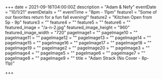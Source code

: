 +++
date = 2021-09-18T04:00:00Z
description = "Adam & Nefy"
eventDate = "10/1/21"
eventDetails = ""
eventTime = "8pm - 11pm"
feature1 = "Some of our favorites return for a fun fall evening!"
feature2 = "Kitchen Open from 5p - 9p"
feature3 = ""
feature4 = ""
feature5 = ""
feature6 = ""
featured_image = "/a-n-2.jpg"
featured_image_height = "960"
featured_image_width = "720"
pageImage1 = ""
pageImage10 = ""
pageImage11 = ""
pageImage12 = ""
pageImage13 = ""
pageImage14 = ""
pageImage15 = ""
pageImage16 = ""
pageImage17 = ""
pageImage18 = ""
pageImage19 = ""
pageImage2 = ""
pageImage20 = ""
pageImage3 = ""
pageImage4 = ""
pageImage5 = ""
pageImage6 = ""
pageImage7 = ""
pageImage8 = ""
pageImage9 = ""
title = "Adam Strack (No Cover - 8p-11p)"

+++
